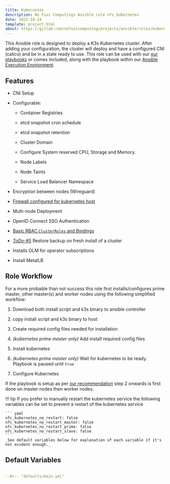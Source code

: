 ```yaml
---
title: Kubernetes
description: No Fuss Computings Ansible role nfc_kubernetes
date: 2023-10-24
template: project.html
about: https://gitlab.com/nofusscomputing/projects/ansible/roles/kubernetes
---
```


This Ansible role is designed to deploy a K3s Kubernetes cluster. After adding your configuration, the cluster will deploy and have a configured CNI (calico) and be in a state ready to use. This role can be used with our [our playbooks](../../playbooks/index.md) or comes included, along with the playbook within our [Ansible Execution Environment](../../execution_environment/index.md).


## Features

- CNI Setup

- Configurable:

    - Container Registries

    - etcd snapshot cron schedule

    - etcd snapshot retention
    
    - Cluster Domain

    - Configure System reserved CPU, Storage and Memory.

    - Node Labels

    - Node Taints

    - Service Load Balancer Namespace

- Encryption between nodes (Wireguard)

- [Firewall configured for kubernetes host](firewall.md)

- Multi-node Deployment

- OpenID Connect SSO Authentication

- [Basic RBAC `ClusterRoles` and Bindings](rbac.md)

- _[ToDo-#5](https://gitlab.com/nofusscomputing/projects/ansible/kubernetes/-/issues/5)_ Restore backup on fresh install of a cluster

- Installs OLM for operator subscriptions

- Install MetalLB


## Role Workflow

For a more probable than not success this role first installs/configures prime master, other master(s) and worker nodes using the following simplified workflow:

1. Download both install script and k3s binary to ansible controller

1. copy install script and k3s binary to host

1. Create required config files needed for installation

1. _(kubernetes prime master only)_ Add install required config files

1. Install kubernetes

1. _(kubernetes prime master only)_ Wait for kubernetes to be ready. Playbook is paused until `true`

1. Configure Kubernetes

If the playbook is setup as per [our recommendation](ansible.md) step 2 onwards is first done on master nodes then worker nodes.

!!! tip
    If you prefer to manually restart the kubernetes service the following variables can be set to prevent a restart of the kubernetes service

    ``` yaml
    nfc_kubernetes_no_restart: false
    nfc_kubernetes_no_restart_master: false
    nfc_kubernetes_no_restart_prime: false
    nfc_kubernetes_no_restart_slave: false
    ```
    _See default variables below for explanation of each variable if it's not evident enough._

## Default Variables


``` yaml title="defaults/main.yaml" linenums="1"

--8<-- "defaults/main.yml"

```